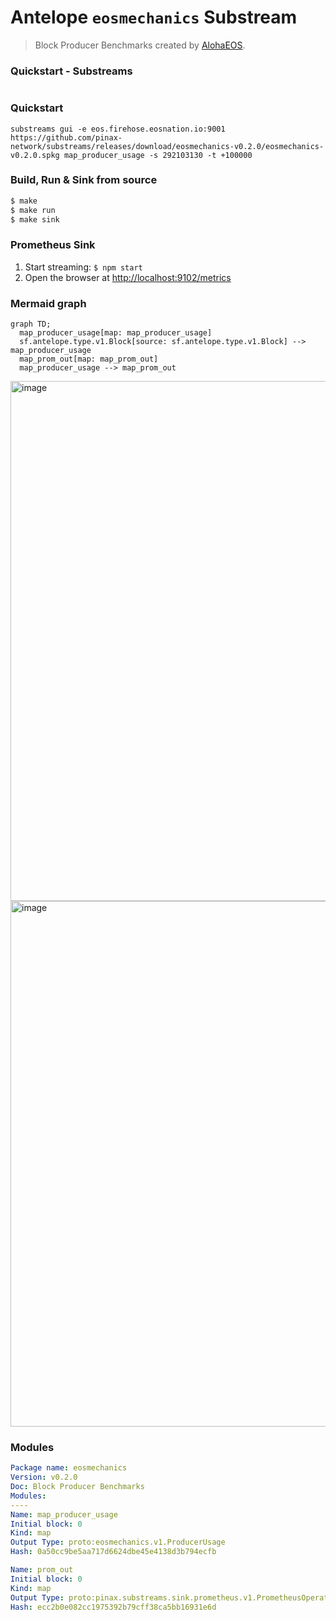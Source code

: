 # Antelope `eosmechanics` Substream

> Block Producer Benchmarks created by [AlohaEOS](https://www.alohaeos.com/tools/benchmarks).

### Quickstart - **Substreams**

```

```

### Quickstart

```
substreams gui -e eos.firehose.eosnation.io:9001 https://github.com/pinax-network/substreams/releases/download/eosmechanics-v0.2.0/eosmechanics-v0.2.0.spkg map_producer_usage -s 292103130 -t +100000
```

### Build, Run & Sink from source

```bash
$ make
$ make run
$ make sink
```

### **Prometheus** Sink

1. Start streaming: `$ npm start`
2. Open the browser at [http://localhost:9102/metrics](http://localhost:9102/metrics)

### Mermaid graph

```mermaid
graph TD;
  map_producer_usage[map: map_producer_usage]
  sf.antelope.type.v1.Block[source: sf.antelope.type.v1.Block] --> map_producer_usage
  map_prom_out[map: map_prom_out]
  map_producer_usage --> map_prom_out
```

<img width="832" alt="image" src="https://user-images.githubusercontent.com/550895/216176638-cea94a43-f95e-4eb6-ae00-527a2cb02ab7.png">

<img width="841" alt="image" src="https://user-images.githubusercontent.com/550895/216177257-6dab708d-870f-4296-9d72-456e6b2f2b77.png">

### Modules

```yaml
Package name: eosmechanics
Version: v0.2.0
Doc: Block Producer Benchmarks
Modules:
----
Name: map_producer_usage
Initial block: 0
Kind: map
Output Type: proto:eosmechanics.v1.ProducerUsage
Hash: 0a50cc9be5aa717d6624dbe45e4138d3b794ecfb

Name: prom_out
Initial block: 0
Kind: map
Output Type: proto:pinax.substreams.sink.prometheus.v1.PrometheusOperations
Hash: ecc2b0e082cc1975392b79cff38ca5bb16931e6d
```
